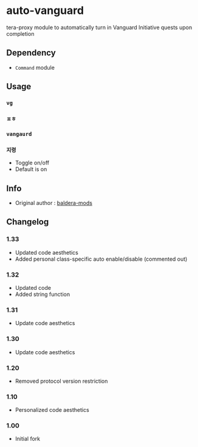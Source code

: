 # auto-vanguard
tera-proxy module to automatically turn in Vanguard Initiative quests upon completion

## Dependency
- `Command` module

## Usage
### `vg`
### `ㅍㅎ`
### `vangaurd`
### `지령`
- Toggle on/off
- Default is on

## Info
- Original author : [baldera-mods](https://github.com/baldera-mods)

## Changelog
### 1.33
- Updated code aesthetics
- Added personal class-specific auto enable/disable (commented out)
### 1.32
- Updated code
- Added string function
### 1.31
- Update code aesthetics
### 1.30
- Update code aesthetics
### 1.20
- Removed protocol version restriction
### 1.10
- Personalized code aesthetics
### 1.00
- Initial fork
